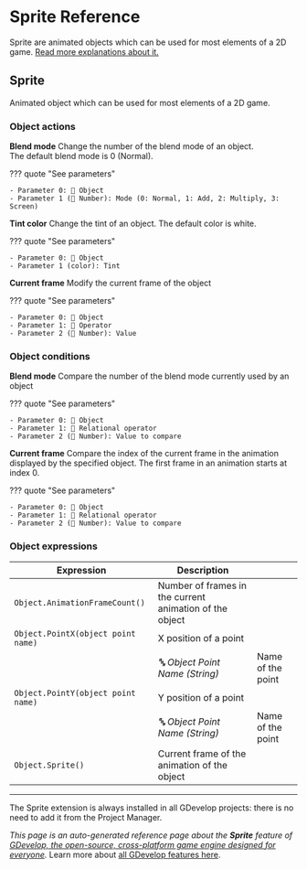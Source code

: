 # Sprite Reference

Sprite are animated objects which can be used for most elements of a 2D game. [Read more explanations about it.](/gdevelop5/objects/sprite)



## Sprite 

Animated object which can be used for most elements of a 2D game. 

### Object actions

**Blend mode**
Change the number of the blend mode of an object.  
The default blend mode is 0 (Normal).

??? quote "See parameters"

    - Parameter 0: 👾 Object
    - Parameter 1 (🔢 Number): Mode (0: Normal, 1: Add, 2: Multiply, 3: Screen)

**Tint color**
Change the tint of an object. The default color is white.

??? quote "See parameters"

    - Parameter 0: 👾 Object
    - Parameter 1 (color): Tint

**Current frame**
Modify the current frame of the object

??? quote "See parameters"

    - Parameter 0: 👾 Object
    - Parameter 1: 🟰 Operator
    - Parameter 2 (🔢 Number): Value

### Object conditions

**Blend mode**
Compare the number of the blend mode currently used by an object

??? quote "See parameters"

    - Parameter 0: 👾 Object
    - Parameter 1: 🟰 Relational operator
    - Parameter 2 (🔢 Number): Value to compare

**Current frame**
Compare the index of the current frame in the animation displayed by the specified object. The first frame in an animation starts at index 0.

??? quote "See parameters"

    - Parameter 0: 👾 Object
    - Parameter 1: 🟰 Relational operator
    - Parameter 2 (🔢 Number): Value to compare

### Object expressions

| Expression | Description |  |
|-----|-----|-----|
| `Object.AnimationFrameCount()` | Number of frames in the current animation of the object ||
| `Object.PointX(object point name)` | X position of a point ||
| | _🔤 Object Point Name (String)_ | Name of the point |
| `Object.PointY(object point name)` | Y position of a point ||
| | _🔤 Object Point Name (String)_ | Name of the point |
| `Object.Sprite()` | Current frame of the animation of the object ||



---

The Sprite extension is always installed in all GDevelop projects: there is no need to add it from the Project Manager.

*This page is an auto-generated reference page about the **Sprite** feature of [GDevelop, the open-source, cross-platform game engine designed for everyone](https://gdevelop.io/).* Learn more about [all GDevelop features here](/gdevelop5/all-features).